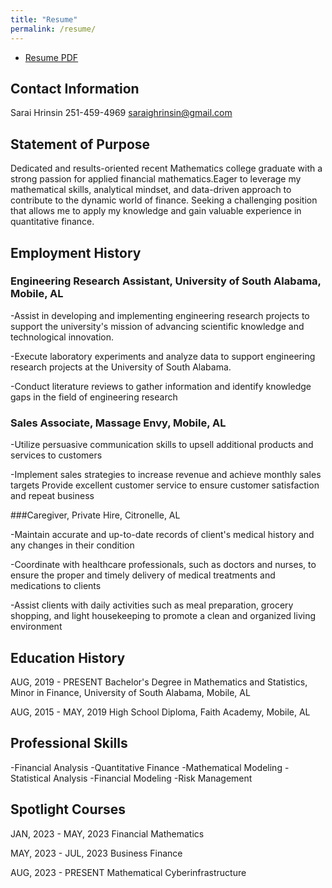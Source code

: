 ```yaml
---
title: "Resume"
permalink: /resume/
---
```

+ [Resume PDF](https://SaraiHrinsinMA490.github.io/eportfolio-saraihrinsin/assets/Sarai-Hrinsin-Resume.pdf)

## Contact Information
Sarai Hrinsin
251-459-4969
saraighrinsin@gmail.com

## Statement of Purpose
Dedicated and results-oriented recent Mathematics college graduate with a strong passion for applied financial mathematics.Eager to leverage my mathematical skills, analytical mindset, and data-driven approach to contribute to the dynamic world of finance. Seeking a challenging position that allows me to apply my knowledge and gain valuable experience in quantitative finance.

## Employment History

### Engineering Research Assistant, University of South Alabama, Mobile, AL

-Assist in developing and implementing engineering research projects to support the
university's mission of advancing scientific knowledge and technological innovation.

-Execute laboratory experiments and analyze data to support engineering research projects
at the University of South Alabama.

-Conduct literature reviews to gather information and identify knowledge gaps in the field of
engineering research


### Sales Associate, Massage Envy, Mobile, AL

-Utilize persuasive communication skills to upsell additional products and services to
customers

-Implement sales strategies to increase revenue and achieve monthly sales targets
Provide excellent customer service to ensure customer satisfaction and repeat business


###Caregiver, Private Hire, Citronelle, AL

-Maintain accurate and up-to-date records of client's medical history and any changes in
their condition

-Coordinate with healthcare professionals, such as doctors and nurses, to ensure the proper
and timely delivery of medical treatments and medications to clients

-Assist clients with daily activities such as meal preparation, grocery shopping, and light
housekeeping to promote a clean and organized living environment

## Education History
AUG, 2019 - PRESENT
Bachelor's Degree in Mathematics and Statistics, Minor in Finance, University
of South Alabama, Mobile, AL


AUG, 2015 - MAY, 2019
High School Diploma, Faith Academy, Mobile, AL

## Professional Skills
-Financial Analysis
-Quantitative Finance
-Mathematical Modeling
-Statistical Analysis
-Financial Modeling
-Risk Management

## Spotlight Courses
JAN, 2023 - MAY, 2023
Financial Mathematics


MAY, 2023 - JUL, 2023
Business Finance


AUG, 2023 - PRESENT
Mathematical Cyberinfrastructure